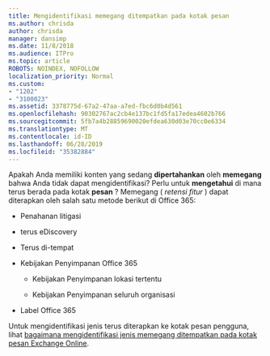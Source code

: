 ```yaml
---
title: Mengidentifikasi memegang ditempatkan pada kotak pesan
ms.author: chrisda
author: chrisda
manager: dansimp
ms.date: 11/8/2018
ms.audience: ITPro
ms.topic: article
ROBOTS: NOINDEX, NOFOLLOW
localization_priority: Normal
ms.custom:
- "1202"
- "3100023"
ms.assetid: 3378775d-67a2-47aa-a7ed-fbc6d0b4d561
ms.openlocfilehash: 90302767ac2cb4e137bc1fd5fa17edea4602b766
ms.sourcegitcommit: 5fb7a4b28859690020efdea630d03e70cc0e6334
ms.translationtype: MT
ms.contentlocale: id-ID
ms.lasthandoff: 06/28/2019
ms.locfileid: "35382884"
---
```

Apakah Anda memiliki konten yang sedang **dipertahankan** oleh **memegang** bahwa Anda tidak dapat mengidentifikasi? Perlu untuk **mengetahui** di mana terus berada pada kotak **pesan** ? Memegang ( *retensi fitur* ) dapat diterapkan oleh salah satu metode berikut di Office 365:
  
- Penahanan litigasi

- terus eDiscovery

- Terus di-tempat

- Kebijakan Penyimpanan Office 365 

  - Kebijakan Penyimpanan lokasi tertentu

  - Kebijakan Penyimpanan seluruh organisasi

- Label Office 365

Untuk mengidentifikasi jenis terus diterapkan ke kotak pesan pengguna, lihat [bagaimana mengidentifikasi jenis memegang ditempatkan pada kotak pesan Exchange Online](https://docs.microsoft.com/office365/securitycompliance/identify-a-hold-on-an-exchange-online-mailbox).
